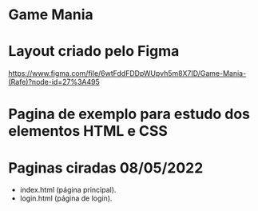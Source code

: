 # Game Mania
# Layout criado pelo Figma
  https://www.figma.com/file/6wtFddFDDpWUpvh5m8X7ID/Game-Mania-(Rafe)?node-id=27%3A495
  
# Pagina de exemplo para estudo dos elementos HTML e CSS

# Paginas ciradas 08/05/2022
  - index.html (página principal).
  - login.html (página de login).